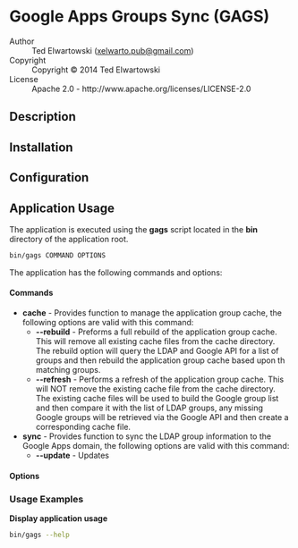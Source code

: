 # Google Apps Groups Sync (GAGS)

<dl>
  <dt>Author</dt><dd>Ted Elwartowski (<a href="mailto:xelwarto.pub@gmail.com">xelwarto.pub@gmail.com</a>)</dd>
  <dt>Copyright</dt><dd>Copyright © 2014 Ted Elwartowski</dd>
  <dt>License</dt><dd>Apache 2.0 - http://www.apache.org/licenses/LICENSE-2.0</dd>
</dl>

## Description

## Installation

## Configuration

## Application Usage

The application is executed using the **gags** script located in the **bin** directory of the application root. 
```bash
bin/gags COMMAND OPTIONS
```

The application has the following commands and options:
#### Commands
* **cache** - Provides function to manage the application group cache, the following options are valid with this command:
  *   **--rebuild** - Preforms a full rebuild of the application group cache. This will remove all existing cache files from the cache directory. The rebuild option will query the LDAP and Google API for a list of groups and then rebuild the application group cache based upon th matching groups.
  *   **--refresh** - Performs a refresh of the application group cache. This will NOT remove the existing cache file from the cache directory. The existing cache files will be used to build the Google group list and then compare it with the list of LDAP groups, any missing Google groups will be retrieved via the Google API and then create a corresponding cache file.
* **sync** - Provides function to sync the LDAP group information to the Google Apps domain, the following options are valid with this command:
  * **--update** - Updates

#### Options


### Usage Examples
**Display application usage**
```bash
bin/gags --help
```
